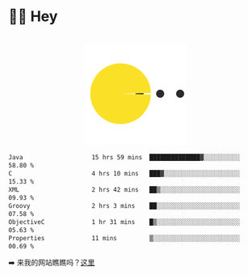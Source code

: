 
# 👋🏻 Hey
<div align="center">
	<br>
	<img src="https://raw.githubusercontent.com/Aniket965/Aniket965/master/pacman.svg?sanitize=true" width="200" height="200">
	<br>
</div>

<!--START_SECTION:waka-->

```text
Java                   15 hrs 59 mins  ██████████████▓░░░░░░░░░░   58.80 %
C                      4 hrs 10 mins   ███▓░░░░░░░░░░░░░░░░░░░░░   15.33 %
XML                    2 hrs 42 mins   ██▒░░░░░░░░░░░░░░░░░░░░░░   09.93 %
Groovy                 2 hrs 3 mins    ██░░░░░░░░░░░░░░░░░░░░░░░   07.58 %
ObjectiveC             1 hr 31 mins    █▒░░░░░░░░░░░░░░░░░░░░░░░   05.63 %
Properties             11 mins         ▒░░░░░░░░░░░░░░░░░░░░░░░░   00.69 %
```

<!--END_SECTION:waka-->

 ➡️  来我的网站瞧瞧吗？[这里](https://www.shaolongfei.com)
